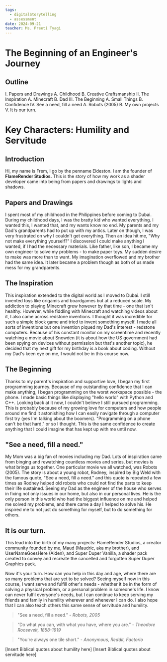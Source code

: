 ```yaml
---
tags:
  - digitalStorytelling
  - assessment
date: 2024-09-21
teacher: Ms. Preeti Tyagi
---
```

# The Beginning of an Engineer's Journey
## Outline
I. Papers and Drawings
	A. Childhood
	B. Creative Craftsmanship
II. The Inspiration
	A. Minecraft
	B. Dad
III. The Beginning
	A. Small Things
	B. Confidence
IV. See a need, fill a need
	A. Robots (2005)
	B. My own projects
V. It is our turn.
# Key Characters: Humility and Servitude
## Introduction
Hi, my name is Frem, I go by the penname Eldeston. I am the founder of **FlameRender Studios.** This is the story of how my work as a shader developer came into being from papers and drawings to lights and shadows.
## Papers and Drawings
I spent most of my childhood in the Philippines before coming to Dubai. During my childhood days, I was the bratty kid who wanted everything. I wanted this, I wanted that, and my wants know no end. My parents and my Dad's grandparents had to put up with my antics. Later on though, I was very frustrated on why I couldn't get everything. Then an idea hit me, "Why not make everything yourself?" I discovered I could make anything I wanted, if I had the necessary materials. Like father, like son, I became my own engineer to solve my problems - to make paper toys. My sudden desire to make was more than to want. My imagination overflowed and my brother had the same idea. It later became a problem though as both of us made mess for my grandparents.
## The Inspiration
This inspiration extended to the digital world as I moved to Dubai. I still invented toys like origamis and boardgames but at a reduced scale. My addiction to playing Minecraft grew however by that time - one that isn't healthy. However, while fiddling with Minecraft and watching videos about it, I also came across redstone inventions. I thought it was incredible for such a simple block game and tried to invent something myself. I made all sorts of inventions but one invention piqued my Dad's interest - redstone computers. Because of his constant monitor on my screentime and recently watching a movie about Snowden (it is about how the US government had been spying on devices without permission but that's another topic), he decided that my next gift for my birthday is a book about coding. Without my Dad's keen eye on me, I would not be in this course now.
## The Beginning
Thanks to my parent's inspiration and supportive love, I began my first programming journey. Because of my outstanding confidence that I can make anything, I began programming on the worst workspace possible - the phone. I made basic things like displaying "hello world" with Python and C++. Looking back at it now, I couldn't believe I still pursued programming. This is probably because of my growing love for computers and how people around me find it astonishing how I can easily navigate through a computer first try (yes I'm talking about the boomers). "Programming on a phone can't be that hard," or so I thought. This is the same confidence to create anything that I could imagine that has kept up with me until now.
## "See a need, fill a need."
My Mom was a big fan of movies including my Dad. Lots of inspiration came from binging and rewatching countless movies and series, but movies is what brings us together. One particular movie we all watched, was Robots (2005). The story is about a young robot, Rodney, inspired by Big Weld with the famous quote, "See a need, fill a need." and this quote is repeated a few times as Rodney helped old robots who could not find the parts to keep their life sustained. Seeing my Dad as the engineer of the house who serves in fixing not only issues in our home, but also in our personal lives. He is the only person in this world who had the biggest influence on me and helped me solved my problems, and there came a day I helped to solve his. He inspired me to not just do something for myself, but to do something for others.
## It is our turn.
This lead into the birth of my many projects: FlameRender Studios, a creator community founded by me, Maud (Maudric, aka my brother), and UserNameGoesHere (Aiden), and Super Duper Vanilla, a shader pack created to convey and recreate the cancelled and forgotten Super Duper Graphics pack.

Now it's your turn. How can you help in this day and age, where there are so many problems that are yet to be solved? Seeing myself now in this course, I want serve and fulfill other's needs - whether it be in the form of solving a physical problem, or a personal problem in someone's life. I know can never fulfil everyone's needs, but I can continue to keep serving my friends and family in humility wherever and whenever I can do. I also hope that I can also teach others this same sense of servitude and humility.

> "See a need, fill a need."
> *- Robots, 2005*

> “Do what you can, with what you have, where you are.”
> *- Theodore Roosevelt, 1858-1919*

> "You're always one tile short."
> *- Anonymous, Reddit, Factorio*

[Insert Biblical quotes about humility here]
[Insert Biblical quotes about servitude here]